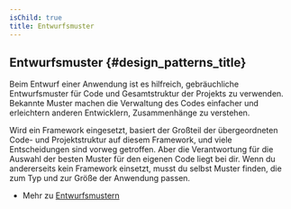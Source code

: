 ```yaml
---
isChild: true
title: Entwurfsmuster
---
```


## Entwurfsmuster {#design_patterns_title}

Beim Entwurf einer Anwendung ist es hilfreich, gebräuchliche Entwurfsmuster für Code und Gesamtstruktur der Projekts zu verwenden. Bekannte Muster machen die Verwaltung des Codes einfacher und erleichtern anderen Entwicklern, Zusammenhänge zu verstehen.

Wird ein Framework eingesetzt, basiert der Großteil der übergeordneten Code- und Projektstruktur auf diesem Framework, und viele Entscheidungen sind vorweg getroffen. Aber die Verantwortung für die Auswahl der besten Muster für den eigenen Code liegt bei dir. Wenn du andererseits kein Framework einsetzt, musst du selbst Muster finden, die zum Typ und zur Größe der Anwendung passen.

* Mehr zu [Entwurfsmustern](./pages/Design-Patterns.html)
